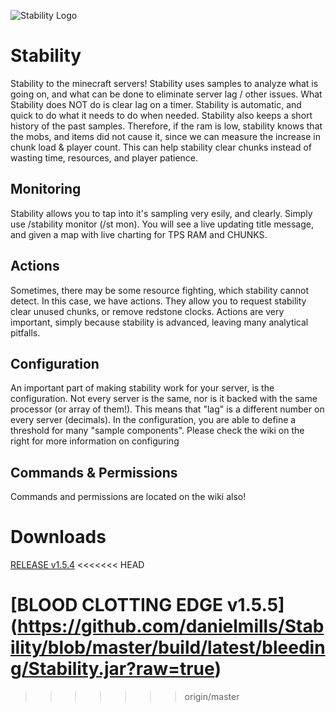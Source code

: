 ![Stability Logo](https://raw.githubusercontent.com/danielmills/Stability/master/build/stability.png)

# Stability
Stability to the minecraft servers! Stability uses samples to analyze what is going on, and what can be done to eliminate server lag / other issues. What Stability does NOT do is clear lag on a timer. Stability is automatic, and quick to do what it needs to do when needed. Stability also keeps a short history of the past samples. Therefore, if the ram is low, stability knows that the mobs, and items did not cause it, since we can measure the increase in chunk load & player count. This can help stability clear chunks instead of wasting time, resources, and player patience.

## Monitoring
Stability allows you to tap into it's sampling very esily, and clearly. Simply use /stability monitor (/st mon). You will see a live updating title message, and given a map with live charting for TPS RAM and CHUNKS.

## Actions
Sometimes, there may be some resource fighting, which stability cannot detect. In this case, we have actions. They allow you to request stability clear unused chunks, or remove redstone clocks. Actions are very important, simply because stability is advanced, leaving many analytical pitfalls.

## Configuration
An important part of making stability work for your server, is the configuration. Not every server is the same, nor is it backed with the same processor (or array of them!). This means that "lag" is a different number on every server (decimals). In the configuration, you are able to define a threshold for many "sample components". Please check the wiki on the right for more information on configuring

## Commands & Permissions
Commands and permissions are located on the wiki also!

# Downloads
[RELEASE v1.5.4](https://github.com/danielmills/Stability/blob/master/build/latest/release/Stability.jar?raw=true)
<<<<<<< HEAD

[BLOOD CLOTTING EDGE v1.5.5] (https://github.com/danielmills/Stability/blob/master/build/latest/bleeding/Stability.jar?raw=true)
=======
>>>>>>> origin/master
